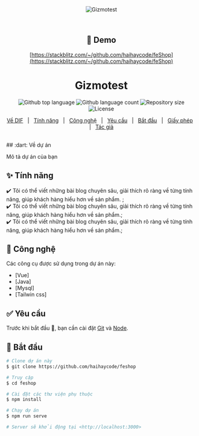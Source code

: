 <div align="center" id="top"> 
  <img src="../feshop/src/assets/gizmoShop.jpg" alt="Gizmotest" />

&#xa0;

## 🚀 Demo

[https://stackblitz.com/~/github.com/haihaycode/feShop](https://stackblitz.com/~/github.com/haihaycode/feShop)

</div>

<h1 align="center">Gizmotest</h1>

<p align="center">
  <img alt="Github top language" src="https://img.shields.io/github/languages/top/haihaycode/feshop?color=56BEB8">

  <img alt="Github language count" src="https://img.shields.io/github/languages/count/haihaycode/feshop?color=56BEB8">

  <img alt="Repository size" src="https://img.shields.io/github/repo-size/haihaycode/feshop?color=56BEB8">

  <img alt="License" src="https://img.shields.io/github/license/haihaycode/feshop?color=56BEB8">

  <!-- <img alt="Github issues" src="https://img.shields.io/github/issues/{{YOUR_GITHUB_USERNAME}}/gizmotest?color=56BEB8" /> -->

  <!-- <img alt="Github forks" src="https://img.shields.io/github/forks/{{YOUR_GITHUB_USERNAME}}/gizmotest?color=56BEB8" /> -->

  <!-- <img alt="Github stars" src="https://img.shields.io/github/stars/{{YOUR_GITHUB_USERNAME}}/gizmotest?color=56BEB8" /> -->
</p>

<!-- Status -->

<!-- <h4 align="center">
	🚧  Gizmotest 🚀 Under construction...  🚧
</h4>

<hr> -->
<p align="center">
  <a href="#dart-about">Về DIF</a> &#xa0; | &#xa0; 
  <a href="#sparkles-features">Tính năng</a> &#xa0; | &#xa0;
  <a href="#rocket-technologies">Công nghệ</a> &#xa0; | &#xa0;
  <a href="#white_check_mark-requirements">Yêu cầu</a> &#xa0; | &#xa0;
  <a href="#checkered_flag-starting">Bắt đầu</a> &#xa0; | &#xa0;
  <a href="#memo-license">Giấy phép</a> &#xa0; | &#xa0;
  <a href="https://github.com/haihaycode" target="_blank">Tác giả</a>
</p>

<br>
## :dart: Về dự án

Mô tả dự án của bạn

## :sparkles: Tính năng

:heavy_check_mark: Tôi có thể viết những bài blog chuyên sâu, giải thích rõ ràng về từng tính năng, giúp khách hàng hiểu hơn về sản phẩm. ;\
:heavy_check_mark: Tôi có thể viết những bài blog chuyên sâu, giải thích rõ ràng về từng tính năng, giúp khách hàng hiểu hơn về sản phẩm.;\
:heavy_check_mark: Tôi có thể viết những bài blog chuyên sâu, giải thích rõ ràng về từng tính năng, giúp khách hàng hiểu hơn về sản phẩm.;

## :rocket: Công nghệ

Các công cụ được sử dụng trong dự án này:

- [Vue]
- [Java]
- [Mysql]
- [Tailwin css]

## :white_check_mark: Yêu cầu

Trước khi bắt đầu :checkered_flag:, bạn cần cài đặt [Git](https://git-scm.com) và [Node](https://nodejs.org/en/).

## :checkered_flag: Bắt đầu

```bash
# Clone dự án này
$ git clone https://github.com/haihaycode/feshop

# Truy cập
$ cd feshop

# Cài đặt các thư viện phụ thuộc
$ npm install

# Chạy dự án
$ npm run serve

# Server sẽ khởi động tại <http://localhost:3000>
```
